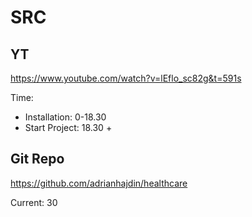 # SRC 

## YT
https://www.youtube.com/watch?v=lEflo_sc82g&t=591s

Time:
- Installation: 0-18.30 
- Start Project: 18.30 + 

## Git Repo
https://github.com/adrianhajdin/healthcare


Current: 30